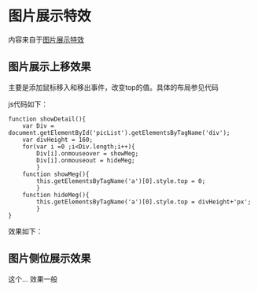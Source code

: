 # 图片展示特效

内容来自于[图片展示特效](http://www.imooc.com/learn/31)

## 图片展示上移效果

主要是添加鼠标移入和移出事件，改变top的值。具体的布局参见代码

js代码如下：

```
function showDetail(){
    var Div = document.getElementById('picList').getElementsByTagName('div');
	var divHeight = 160;
	for(var i =0 ;i<Div.length;i++){
		Div[i].onmouseover = showMeg;
		Div[i].onmouseout = hideMeg;
		}
	function showMeg(){
		this.getElementsByTagName('a')[0].style.top = 0;
		}
	function hideMeg(){
		this.getElementsByTagName('a')[0].style.top = divHeight+'px';
		}
}
```

效果如下：

## 图片侧位展示效果

这个... 效果一般
